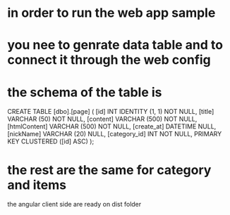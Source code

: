 # in order to run the web app sample 
# you nee to genrate data table and to connect it through the web config

# the schema of the table is 

CREATE TABLE [dbo].[page] (
    [id]          INT           IDENTITY (1, 1) NOT NULL,
    [title]       VARCHAR (50)  NOT NULL,
    [content]     VARCHAR (500) NOT NULL,
    [htmlContent] VARCHAR (500) NOT NULL,
    [create_at]   DATETIME      NULL,
    [nickName]    VARCHAR (20)  NULL,
    [category_id] INT           NOT NULL,
    PRIMARY KEY CLUSTERED ([id] ASC)
);

# the rest are the same for category and items

the angular client side are ready on dist folder